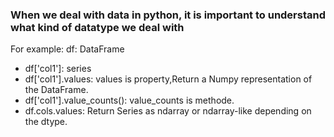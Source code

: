 ### When we deal with data in python, it is important to understand what kind of datatype we deal with
For example: df: DataFrame  
* df['col1']: series
* df['col1'].values: values is property,Return a Numpy representation of the DataFrame. 
* df['col1'].value_counts(): value_counts is methode.
* df.cols.values: Return Series as ndarray or ndarray-like depending on the dtype.
